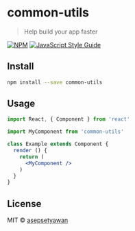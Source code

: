 # common-utils

> Help build your app faster

[![NPM](https://img.shields.io/npm/v/common-utils.svg)](https://www.npmjs.com/package/common-utils) [![JavaScript Style Guide](https://img.shields.io/badge/code_style-standard-brightgreen.svg)](https://standardjs.com)

## Install

```bash
npm install --save common-utils
```

## Usage

```jsx
import React, { Component } from 'react'

import MyComponent from 'common-utils'

class Example extends Component {
  render () {
    return (
      <MyComponent />
    )
  }
}
```

## License

MIT © [asepsetyawan](https://github.com/asepsetyawan)
